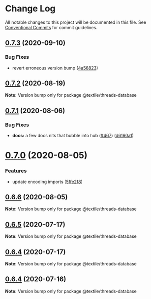 # Change Log

All notable changes to this project will be documented in this file.
See [Conventional Commits](https://conventionalcommits.org) for commit guidelines.

## [0.7.3](https://github.com/textileio/js-threads/compare/@textile/threads-database@0.7.2...@textile/threads-database@0.7.3) (2020-09-10)


### Bug Fixes

* revert erroneous version bump ([4a56823](https://github.com/textileio/js-threads/commit/4a568230ba53a5f7de925a7ef5f861cfc2c7388c))





## [0.7.2](https://github.com/textileio/js-threads/compare/@textile/threads-database@0.7.1...@textile/threads-database@0.7.2) (2020-08-19)

**Note:** Version bump only for package @textile/threads-database





## [0.7.1](https://github.com/textileio/js-threads/compare/@textile/threads-database@0.7.0...@textile/threads-database@0.7.1) (2020-08-06)


### Bug Fixes

* **docs:** a few docs nits that bubble into hub ([#467](https://github.com/textileio/js-threads/issues/467)) ([d6160a1](https://github.com/textileio/js-threads/commit/d6160a116f018ba70a811239be8947a0a14bf2c2))





# [0.7.0](https://github.com/textileio/js-threads/compare/@textile/threads-database@0.6.6...@textile/threads-database@0.7.0) (2020-08-05)


### Features

* update encoding imports ([5ffe2f8](https://github.com/textileio/js-threads/commit/5ffe2f847b6728734479a167e3aacfd78509cb61))





## [0.6.6](https://github.com/textileio/js-threads/compare/@textile/threads-database@0.6.5...@textile/threads-database@0.6.6) (2020-08-05)

**Note:** Version bump only for package @textile/threads-database





## [0.6.5](https://github.com/textileio/js-threads/compare/@textile/threads-database@0.6.4...@textile/threads-database@0.6.5) (2020-07-17)

**Note:** Version bump only for package @textile/threads-database





## [0.6.4](https://github.com/textileio/js-threads/compare/@textile/threads-database@0.6.3...@textile/threads-database@0.6.4) (2020-07-17)

**Note:** Version bump only for package @textile/threads-database





## [0.6.4](https://github.com/textileio/js-threads/compare/@textile/threads-database@0.6.3...@textile/threads-database@0.6.4) (2020-07-16)

**Note:** Version bump only for package @textile/threads-database
